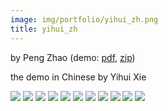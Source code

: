 ```yaml
---
image: img/portfolio/yihui_zh.png
title: yihui_zh
---
```


by Peng Zhao (demo: [pdf](https://github.com/pzhaonet/bookdownplus/raw/master/inst2/yihui_zh/showcase/yihui_zh.pdf), [zip](https://github.com/pzhaonet/bookdownplus/raw/master/inst/templates/yihui_zh.zip))

the demo in Chinese by Yihui Xie

<!--more-->

[![](https://github.com/pzhaonet/bookdownplus/raw/master/inst2/yihui_zh/showcase/cover.png)](https://github.com/pzhaonet/bookdownplus/raw/master/inst2/yihui_zh/showcase/cover.png)
[![](https://github.com/pzhaonet/bookdownplus/raw/master/inst2/yihui_zh/showcase/yihui_zh10.png)](https://github.com/pzhaonet/bookdownplus/raw/master/inst2/yihui_zh/showcase/yihui_zh10.png)
[![](https://github.com/pzhaonet/bookdownplus/raw/master/inst2/yihui_zh/showcase/yihui_zh11.png)](https://github.com/pzhaonet/bookdownplus/raw/master/inst2/yihui_zh/showcase/yihui_zh11.png)
[![](https://github.com/pzhaonet/bookdownplus/raw/master/inst2/yihui_zh/showcase/yihui_zh14.png)](https://github.com/pzhaonet/bookdownplus/raw/master/inst2/yihui_zh/showcase/yihui_zh14.png)
[![](https://github.com/pzhaonet/bookdownplus/raw/master/inst2/yihui_zh/showcase/yihui_zh15.png)](https://github.com/pzhaonet/bookdownplus/raw/master/inst2/yihui_zh/showcase/yihui_zh15.png)
[![](https://github.com/pzhaonet/bookdownplus/raw/master/inst2/yihui_zh/showcase/yihui_zh17.png)](https://github.com/pzhaonet/bookdownplus/raw/master/inst2/yihui_zh/showcase/yihui_zh17.png)
[![](https://github.com/pzhaonet/bookdownplus/raw/master/inst2/yihui_zh/showcase/yihui_zh19.png)](https://github.com/pzhaonet/bookdownplus/raw/master/inst2/yihui_zh/showcase/yihui_zh19.png)
[![](https://github.com/pzhaonet/bookdownplus/raw/master/inst2/yihui_zh/showcase/yihui_zh3.png)](https://github.com/pzhaonet/bookdownplus/raw/master/inst2/yihui_zh/showcase/yihui_zh3.png)
[![](https://github.com/pzhaonet/bookdownplus/raw/master/inst2/yihui_zh/showcase/yihui_zh5.png)](https://github.com/pzhaonet/bookdownplus/raw/master/inst2/yihui_zh/showcase/yihui_zh5.png)
[![](https://github.com/pzhaonet/bookdownplus/raw/master/inst2/yihui_zh/showcase/yihui_zh7.png)](https://github.com/pzhaonet/bookdownplus/raw/master/inst2/yihui_zh/showcase/yihui_zh7.png)
[![](https://github.com/pzhaonet/bookdownplus/raw/master/inst2/yihui_zh/showcase/yihui_zh9.png)](https://github.com/pzhaonet/bookdownplus/raw/master/inst2/yihui_zh/showcase/yihui_zh9.png)

